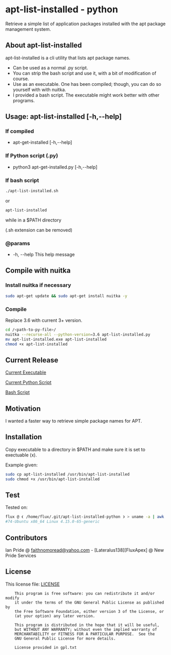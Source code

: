 # apt-list-installed - python

Retrieve a simple list of application packages installed with the apt package management system&#46;

## About apt-list-installed

apt-list-installed is a cli utility that lists apt package names&#46;

- Can be used as a normal &#46;py script&#46;
- You can strip the bash script and use it, with a bit of modification of course&#46;
- Use as an executable&#46; One has been compiled; though, you can do so yourself with with nuitka&#46;
- I provided a bash script. The executable might work better with other programs&#46;

## Usage: apt-list-installed [-h,--help]

### If compiled

- apt-get-installed [-h,--help]

### If Python script (&#46;py)

- python3 apt-get-installed&#46;py [-h,--help]

### If bash script

```bash
./apt-list-installed.sh
```

or

```bash
apt-list-installed
```

while in a &#36;PATH directory

(&#46;sh extension can be removed)

### @params

- -h, --help        This help message

## Compile with nuitka

### Install nuitka if necessary

```bash
sudo apt-get update && sudo apt-get install nuitka -y
```

### Compile

Replace 3&#46;6 with current 3+ version&#46;

```bash
cd /<path-to-py-file>/
nuitka --recurse-all --python-version=3.6 apt-list-installed.py
mv apt-list-installed.exe apt-list-installed
chmod +x apt-list-installed
```

## Current Release

[Current Executable](https://github.com/Lateralus138/apt-list-installed-python/releases/tag/1.10.7.19 "Release Page")

[Current Python Script](src/apt-list-installed.py "Python Script")

[Bash Script](src/apt-list-installed.sh "Bash Script")

## Motivation

I wanted a faster way to retrieve simple package names for APT&#46;

## Installation

Copy executable to a directory in &#36;PATH and make sure it is set to exectuable &#40;x&#41;&#46;

Example given&#58;

```bash
sudo cp apt-list-installed /usr/bin/apt-list-installed
sudo chmod +x /usr/bin/apt-list-installed
```

## Test

Tested on&#58;

```bash
flux @ ❨ /home/flux/.git/apt-list-installed-python ❩ > uname -a | awk '{print $4" "$12" "$1" "$3}'
#74-Ubuntu x86_64 Linux 4.15.0-65-generic

```

## Contributors

Ian Pride @ faithnomoread@yahoo.com - [Lateralus138][FluxApex] @ New Pride Services

## License

This license file: [LICENSE](LICENSE "GPLV3 License File")

```LICENSE
    This program is free software: you can redistribute it and/or modify
    it under the terms of the GNU General Public License as published by
    the Free Software Foundation, either version 3 of the License, or
    (at your option) any later version.

    This program is distributed in the hope that it will be useful,
    but WITHOUT ANY WARRANTY; without even the implied warranty of
    MERCHANTABILITY or FITNESS FOR A PARTICULAR PURPOSE.  See the
    GNU General Public License for more details.

    License provided in gpl.txt

```
